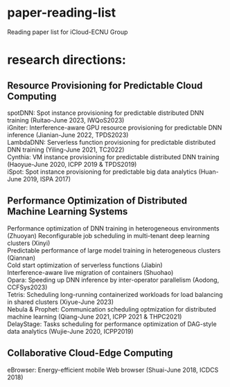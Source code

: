 # paper-reading-list
Reading paper list for iCloud-ECNU Group

# research directions:
## Resource Provisioning for Predictable Cloud Computing
spotDNN: Spot instance provisioning for predictable distributed DNN training (Ruitao-June 2023, IWQoS2023)  
iGniter: Interference-aware GPU resource provisioning for predictable DNN inference (Jianian-June 2022, TPDS2023)  
LambdaDNN: Serverless function provisioning for predictable distributed DNN training (Yiling-June 2021, TC2022)  
Cynthia: VM instance provisioning for predictable distributed DNN training (Haoyue-June 2020, ICPP 2019 & TPDS2019)  
iSpot: Spot instance provisioning for predictable big data analytics (Huan-June 2019, ISPA 2017)  

## Performance Optimization of Distributed Machine Learning Systems
Performance optimization of DNN training in heterogeneous environments (Zhuoyan) 
Reconfigurable job scheduling in multi-tenant deep learning clusters (Xinyi)  
Predictable performance of large model training in heterogeneous clusters (Qiannan)  
Cold start optimization of serverless functions (Jiabin)  
Interference-aware live migration of containers (Shuohao)  
Opara: Speeding up DNN inference by inter-operator parallelism (Aodong, CCFSys2023)  
Tetris: Scheduling long-running containerized workloads for load balancing in shared clusters (Xiyue-June 2023)  
Nebula & Prophet: Communication scheduling optmization for distributed machine learning (Qiang-June 2021, ICPP 2021 & THPC2021)  
DelayStage: Tasks scheduling for performance optimization of DAG-style data analytics (Wujie-June 2020, ICPP2019)

## Collaborative Cloud-Edge Computing
eBrowser: Energy-efficient mobile Web browser (Shuai-June 2018, ICDCS 2018)
